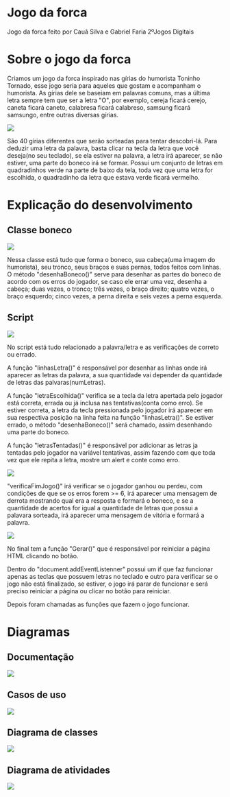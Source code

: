 # Jogo da forca
<p>Jogo da forca feito por Cauã Silva e Gabriel Faria 2ºJogos Digitais</p>

# Sobre o jogo da forca
<p>Criamos um jogo da forca inspirado nas gírias do humorista Toninho Tornado, esse jogo seria para aqueles que gostam e acompanham o humorista. As gírias dele se baseiam em palavras comuns, mas a última letra sempre tem que ser a letra "O", por exemplo, cereja ficará cerejo, caneta ficará caneto, calabresa ficará calabreso, samsung ficará samsungo, entre outras diversas gírias.</p>

<img src='img/telajogo.jpg' />

<p>São 40 gírias diferentes que serão sorteadas para tentar descobri-lá. Para deduzir uma letra da palavra, basta clicar na tecla da letra que você deseja(no seu teclado), se ela estiver na palavra, a letra irá aparecer, se não estiver, uma parte do boneco irá se formar. Possui um conjunto de letras em quadradinhos verde na parte de baixo da tela, toda vez que uma letra for escolhida, o quadradinho da letra que estava verde ficará vermelho.</p>

# Explicação do desenvolvimento

## Classe boneco
<img src='img/boneco.jpg' />
<p>Nessa classe está tudo que forma o boneco, sua cabeça(uma imagem do humorista), seu tronco, seus braços e suas pernas, todos feitos com linhas. O método "desenhaBoneco()" serve para desenhar as partes do boneco de acordo com os erros do jogador, se caso ele errar uma vez, desenha a cabeça; duas vezes, o tronco; três vezes, o braço direito; quatro vezes, o braço esquerdo; cinco vezes, a perna direita e seis vezes a perna esquerda.</p>

## Script
<img src='img/script.jpg' />
<p>No script está tudo relacionado a palavra/letra e as verificações de correto ou errado.</p>

<p>A função "linhasLetra()" é responsável por desenhar as linhas onde irá aparecer as letras da palavra, a sua quantidade vai depender da quantidade de letras das palvaras(numLetras).</p>

<p>A função "letraEscolhida()" verifica se a tecla da letra apertada pelo jogador está correta, errada ou já inclusa nas tentativas(conta como erro). Se estiver correta, a letra da tecla pressionada pelo jogador irá aparecer em sua respectiva posição na linha feita na função "linhasLetra()". Se estiver errado, o método "desenhaBoneco()" será chamado, assim desenhando uma parte do boneco.</p>

<p>A função "letrasTentadas()" é responsável por adicionar as letras ja tentadas pelo jogador na variável tentativas, assim fazendo com que toda vez que ele repita a letra, mostre um alert e conte como erro.</p>

<img src='img/vitoriaederrota.jpg' />
<p>"verificaFimJogo()" irá verificar se o jogador ganhou ou perdeu, com condições de que se os erros forem >= 6, irá aparecer uma mensagem de derrota mostrando qual era a resposta e formará o boneco, e se a quantidade de acertos for igual a quantidade de letras que possui a palavara sorteada, irá aparecer uma mensagem de vitória e formará a palavra.</p>

<img src='img/script2.jpg' />
<p>No final tem a função "Gerar()" que é responsável por reiniciar a página HTML clicando no botão.</p>
<p>Dentro do "document.addEventListenner" possui um if que faz funcionar apenas as teclas que possuem letras no teclado e outro para verificar se o jogo não está finalizado, se estiver, o jogo irá parar de funcionar e será preciso reiniciar a página ou clicar no botão para reiniciar.</p>
<p>Depois foram chamadas as funções que fazem o jogo funcionar.</p>

# Diagramas

## Documentação
<img src='img/documentacao.jpg' />

## Casos de uso
<img src='img/casosdeusoforca.jpg' />

## Diagrama de classes
<img src='img/classesforca.jpg' />

## Diagrama de atividades
<img src='img/atividadeforca.jpg' />